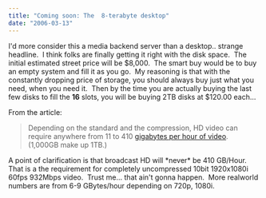 ```yaml
---
title: "Coming soon: The  8-terabyte desktop"
date: "2006-03-13"
---
```


I'd more consider this a media backend server than a desktop.. strange headline.  I think folks are finally getting it right with the disk space.  The initial estimated street price will be $8,000.  The smart buy would be to buy an empty system and fill it as you go.  My reasoning is that with the constantly dropping price of storage, you should always buy just what you need, when you need it.  Then by the time you are actually buying the last few disks to fill the **16** slots, you will be buying 2TB disks at $120.00 each...  
  
From the article:  

> Depending on the standard and the compression, HD video can require anywhere from 11 to 410 [gigabytes per hour of video](http://dw.com.com/redir?destUrl=http%3A%2F%2Fwww.microsoft.com%2Fwindows%2Fwindowsmedia%2Fhowto%2Farticles%2FUnderstandingHDFormats.aspx&siteId=3&oId=2100-1003-6044142&ontId=1001&lop=nl.ex). (1,000GB make up 1TB.)  

A point of clarification is that broadcast HD will \*never\* be 410 GB/Hour.  That is a the requirement for completely uncompressed 10bit 1920x1080i 60fps 932Mbps video.  Trust me... that ain't gonna happen.  More realworld numbers are from 6-9 GBytes/hour depending on 720p, 1080i.  
